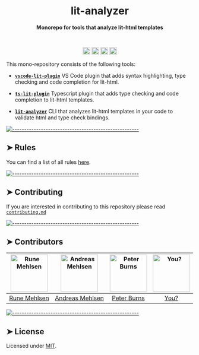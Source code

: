<!-- ⚠️ This README has been generated from the file(s) "readme.blueprint.md" ⚠️--><h1 align="center">lit-analyzer</h1>
<p align="center">
  <b>Monorepo for tools that analyze lit-html templates</b></br>
  <sub><sub>
</p>

<br />

<p align="center">
		<a href="https://marketplace.visualstudio.com/items?itemName=runem.lit-plugin"><img alt="Downloads per Month" src="https://vsmarketplacebadges.dev/downloads-short/runem.lit-plugin.svg?label=vscode-lit-plugin" height="20"/></a>
<a href="https://www.npmjs.com/package/lit-analyzer-fork"><img alt="Downloads per Month" src="https://img.shields.io/npm/dm/lit-analyzer-fork.svg?label=lit-analyzer-fork" height="20"/></a>
<a href="https://www.npmjs.com/package/ts-lit-plugin-fork"><img alt="Downloads per Month" src="https://img.shields.io/npm/dm/ts-lit-plugin-fork.svg?label=ts-lit-plugin-fork" height="20"/></a>
<a href="https://github.com/JackRobards/lit-analyzer/graphs/contributors"><img alt="Contributors" src="https://img.shields.io/github/contributors/JackRobards/lit-analyzer" height="20"/></a>
	</p>

This mono-repository consists of the following tools:

- [**`vscode-lit-plugin`**](/packages/vscode-lit-plugin) VS Code plugin that adds syntax highlighting, type checking and code completion for lit-html.

- [**`ts-lit-plugin`**](/packages/ts-lit-plugin) Typescript plugin that adds type checking and code completion to lit-html templates.

- [**`lit-analyzer`**](/packages/lit-analyzer) CLI that analyzes lit-html templates in your code to validate html and type check bindings.

[![-----------------------------------------------------](https://raw.githubusercontent.com/andreasbm/readme/master/assets/lines/rainbow.png)](#rules)

## ➤ Rules

You can find a list of all rules [here](https://github.com/JackRobards/lit-analyzer/blob/master/docs/readme/rules.md).

[![-----------------------------------------------------](https://raw.githubusercontent.com/andreasbm/readme/master/assets/lines/rainbow.png)](#contributing)

## ➤ Contributing

If you are interested in contributing to this repository please read [`contributing.md`](/CONTRIBUTING.md)

[![-----------------------------------------------------](https://raw.githubusercontent.com/andreasbm/readme/master/assets/lines/rainbow.png)](#contributors)

## ➤ Contributors

| [<img alt="Rune Mehlsen" src="https://avatars2.githubusercontent.com/u/5372940?s=460&v=4" width="100">](https://twitter.com/runemehlsen) | [<img alt="Andreas Mehlsen" src="https://avatars1.githubusercontent.com/u/6267397?s=460&v=4" width="100">](https://twitter.com/andreasmehlsen) | [<img alt="Peter Burns" src="https://avatars3.githubusercontent.com/u/1659?s=460&v=4" width="100">](https://twitter.com/rictic) | [<img alt="You?" src="https://joeschmoe.io/api/v1/random" width="100">](https://github.com/JackRobards/lit-analyzer/blob/master/CONTRIBUTING.md) |
| :--------------------------------------------------------------------------------------------------------------------------------------: | :--------------------------------------------------------------------------------------------------------------------------------------------: | :-----------------------------------------------------------------------------------------------------------------------------: | :----------------------------------------------------------------------------------------------------------------------------------------------: |
|                                             [Rune Mehlsen](https://twitter.com/runemehlsen)                                              |                                             [Andreas Mehlsen](https://twitter.com/andreasmehlsen)                                              |                                            [Peter Burns](https://twitter.com/rictic)                                            |                                 [You?](https://github.com/JackRobards/lit-analyzer/blob/master/CONTRIBUTING.md)                                  |

[![-----------------------------------------------------](https://raw.githubusercontent.com/andreasbm/readme/master/assets/lines/rainbow.png)](#license)

## ➤ License

Licensed under [MIT](https://opensource.org/licenses/MIT).
